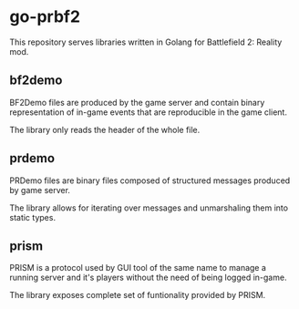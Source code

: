 # go-prbf2

This repository serves libraries written in Golang for Battlefield 2: Reality mod.

## bf2demo

BF2Demo files are produced by the game server and contain binary representation of in-game events that are reproducible in the game client.

The library only reads the header of the whole file.

## prdemo

PRDemo files are binary files composed of structured messages produced by game server.

The library allows for iterating over messages and unmarshaling them into static types.

## prism

PRISM is a protocol used by GUI tool of the same name to manage a running server and it's players without the need of being logged in-game.

The library exposes complete set of funtionality provided by PRISM.